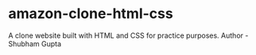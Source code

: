 # amazon-clone-html-css
A clone website built with HTML and CSS for practice purposes.
Author - Shubham Gupta
